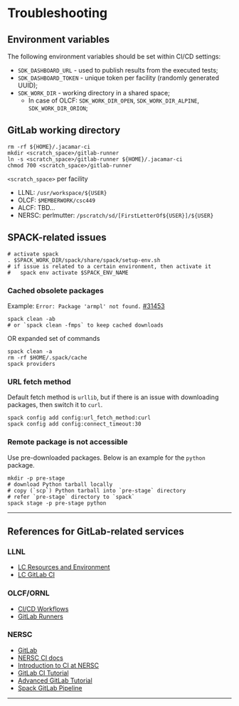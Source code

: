 # Troubleshooting

## Environment variables

The following environment variables should be set within CI/CD settings:
- `SDK_DASHBOARD_URL` - used to publish results from the executed tests;
- `SDK_DASHBOARD_TOKEN` - unique token per facility (randomly generated UUID);
- `SDK_WORK_DIR` - working directory in a shared space;
   - In case of OLCF: `SDK_WORK_DIR_OPEN`, `SDK_WORK_DIR_ALPINE`, 
     `SDK_WORK_DIR_ORION`;

## GitLab working directory

```shell
rm -rf ${HOME}/.jacamar-ci
mkdir <scratch_space>/gitlab-runner
ln -s <scratch_space>/gitlab-runner ${HOME}/.jacamar-ci
chmod 700 <scratch_space>/gitlab-runner
```

`<scratch_space>` per facility
* LLNL: `/usr/workspace/${USER}`
* OLCF: `$MEMBERWORK/csc449`
* ALCF: TBD...
* NERSC: perlmutter: `/pscratch/sd/[FirstLetterOf${USER}]/${USER}`

## SPACK-related issues

```shell
# activate spack
. $SPACK_WORK_DIR/spack/share/spack/setup-env.sh
# if issue is related to a certain environment, then activate it
#   spack env activate $SPACK_ENV_NAME
```

### Cached obsolete packages

Example: `Error: Package 'armpl' not found.`
[#31453](https://github.com/spack/spack/issues/31453)

```shell
spack clean -ab
# or `spack clean -fmps` to keep cached downloads
```

OR expanded set of commands

```shell
spack clean -a
rm -rf $HOME/.spack/cache
spack providers
```

### URL fetch method

Default fetch method is `urllib`, but if there is an issue with downloading
packages, then switch it to `curl`.

```shell
spack config add config:url_fetch_method:curl
spack config add config:connect_timeout:30
```

### Remote package is not accessible

Use pre-downloaded packages. Below is an example for the `python` package.
```shell
mkdir -p pre-stage
# download Python tarball locally
# copy (`scp`) Python tarball into `pre-stage` directory
# refer `pre-stage` directory to `spack`
spack stage -p pre-stage python
```

---

## References for GitLab-related services

### LLNL

* [LC Resources and Environment](https://hpc.llnl.gov/documentation/tutorials/livermore-computing-resources-and-environment)
* [LC GitLab CI](https://lc.llnl.gov/confluence/display/GITLAB/GitLab+CI)

### OLCF/ORNL

* [CI/CD Workflows](https://docs.olcf.ornl.gov/services_and_applications/slate/workflows/overview.html)
* [GitLab Runners](https://docs.olcf.ornl.gov/services_and_applications/slate/use_cases/gitlab_runner.html)

### NERSC

* [GitLab](https://docs.nersc.gov/services/gitlab/)
* [NERSC CI docs](https://software.nersc.gov/NERSC/nersc-ci-docs)
* [Introduction to CI at NERSC](https://www.nersc.gov/assets/Uploads/Introduction-to-CI-at-NERSC-07072021.pdf)
* [GitLab CI Tutorial](https://www.nersc.gov/assets/Uploads/2017-02-06-Gitlab-CI.pdf)
* [Advanced GitLab Tutorial](https://www.nersc.gov/assets/Uploads/Advanced-Gitlab.pdf)
* [Spack GitLab Pipeline](https://docs.nersc.gov/applications/e4s/spack_gitlab_pipeline/)

---

